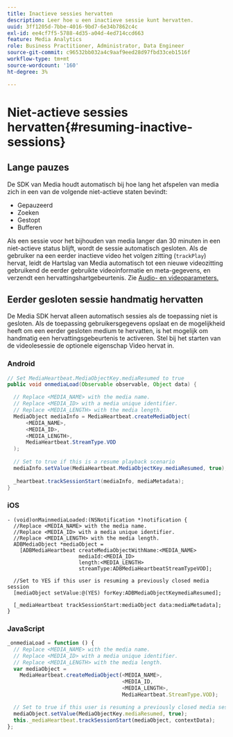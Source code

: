 ```yaml
---
title: Inactieve sessies hervatten
description: Leer hoe u een inactieve sessie kunt hervatten.
uuid: 3ff1205d-7bbe-4016-9bd7-6e34b7862c4c
exl-id: ee4cf7f5-5788-4d35-a04d-4ed714ccd663
feature: Media Analytics
role: Business Practitioner, Administrator, Data Engineer
source-git-commit: c96532bb032a4c9aaf9eed28d97fbd33ceb1516f
workflow-type: tm+mt
source-wordcount: '160'
ht-degree: 3%

---
```


# Niet-actieve sessies hervatten{#resuming-inactive-sessions}

## Lange pauzes

De SDK van Media houdt automatisch bij hoe lang het afspelen van media zich in een van de volgende niet-actieve staten bevindt:

* Gepauzeerd
* Zoeken
* Gestopt
* Bufferen

Als een sessie voor het bijhouden van media langer dan 30 minuten in een niet-actieve status blijft, wordt de sessie automatisch gesloten. Als de gebruiker na een eerder inactieve video het volgen zitting (`trackPlay`) hervat, leidt de Hartslag van Media automatisch tot een nieuwe videozitting gebruikend de eerder gebruikte videoinformatie en meta-gegevens, en verzendt een hervattingshartgebeurtenis. Zie [Audio- en videoparameters.](/help/metrics-and-metadata/audio-video-parameters.md)

## Eerder gesloten sessie handmatig hervatten

De Media SDK hervat alleen automatisch sessies als de toepassing niet is gesloten. Als de toepassing gebruikersgegevens opslaat en de mogelijkheid heeft om een eerder gesloten medium te hervatten, is het mogelijk om handmatig een hervattingsgebeurtenis te activeren. Stel bij het starten van de videolesessie de optionele eigenschap Video hervat in.

### Android

```java
// Set MediaHeartbeat.MediaObjectKey.mediaResumed to true 
public void onmediaLoad(Observable observable, Object data) { 

  // Replace <MEDIA_NAME> with the media name. 
  // Replace <MEDIA_ID> with a media unique identifier. 
  // Replace <MEDIA_LENGTH> with the media length.  
  MediaObject mediaInfo = MediaHeartbeat.createMediaObject(  
      <MEDIA_NAME>,  
      <MEDIA_ID>,  
      <MEDIA_LENGTH>,  
      MediaHeartbeat.StreamType.VOD 
  ); 
   
  // Set to true if this is a resume playback scenario 
  mediaInfo.setValue(MediaHeartbeat.MediaObjectKey.mediaResumed, true);
   
  _heartbeat.trackSessionStart(mediaInfo, mediaMetadata); 
}
```

### iOS

```
- (void)onMainmediaLoaded:(NSNotification *)notification { 
  //Replace <MEDIA_NAME> with the media name. 
  //Replace <MEDIA_ID> with a media unique identifier. 
  //Replace <MEDIA_LENGTH> with the media length.     
  ADBMediaObject *mediaObject =  
    [ADBMediaHeartbeat createMediaObjectWithName:<MEDIA_NAME> 
                       mediaId:<MEDIA_ID> 
                       length:<MEDIA_LENGTH> 
                       streamType:ADBMediaHeartbeatStreamTypeVOD]; 

  //Set to YES if this user is resuming a previously closed media session 
  [mediaObject setValue:@(YES) forKey:ADBMediaObjectKeymediaResumed];

  [_mediaHeartbeat trackSessionStart:mediaObject data:mediaMetadata]; 
} 
```

### JavaScript

```js
_onmediaLoad = function () { 
  // Replace <MEDIA_NAME> with the media name. 
  // Replace <MEDIA_ID> with a media unique identifier. 
  // Replace <MEDIA_LENGTH> with the media length.  
  var mediaObject =  
    MediaHeartbeat.createMediaObject(<MEDIA_NAME>,  
                                     <MEDIA_ID,  
                                     <MEDIA_LENGTH>,  
                                     MediaHeartbeat.StreamType.VOD);

  // Set to true if this user is resuming a previously closed media session 
  mediaObject.setValue(MediaObjectKey.mediaResumed, true); 
  this._mediaHeartbeat.trackSessionStart(mediaObject, contextData); 
};
```
